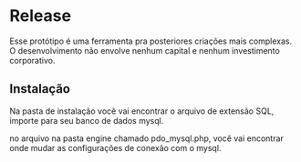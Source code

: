 Release
============

Esse protótipo é uma ferramenta pra posteriores criações mais complexas.
O desenvolvimento não envolve nenhum capital e nenhum investimento corporativo.

Instalação
-------------

Na pasta de instalação você vai encontrar o arquivo de extensão SQL, importe para
seu banco de dados mysql.

no arquivo na pasta engine chamado pdo_mysql.php, você vai encontrar onde mudar
as configurações de conexão com o mysql.
